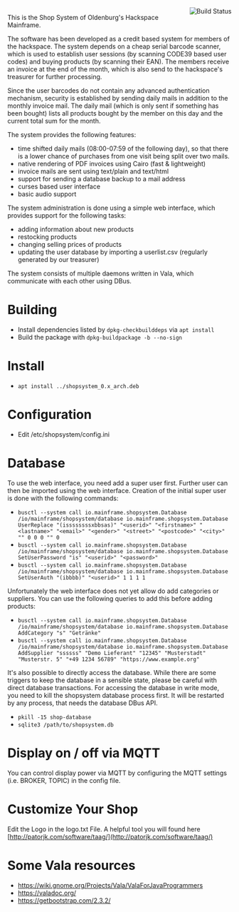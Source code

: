 <a href="https://travis-ci.org/ktt-ol/serial-barcode-scanner">
	<img align="right" alt="Build Status" src="https://travis-ci.org/ktt-ol/serial-barcode-scanner.svg?branch=master" />
</a>

This is the Shop System of Oldenburg's Hackspace Mainframe.

The software has been developed as a credit based system for members of the
hackspace. The system depends on a cheap serial barcode scanner, which is used
to establish user sessions (by scanning CODE39 based user codes) and buying
products (by scanning their EAN). The members receive an invoice at the end of
the month, which is also send to the hackspace's treasurer for further processing.

Since the user barcodes do not contain any advanced authentication mechanism,
security is established by sending daily mails in addition to the monthly
invoice mail. The daily mail (which is only sent if something has been bought)
lists all products bought by the member on this day and the current total sum
for the month.

The system provides the following features:
 * time shifted daily mails (08:00-07:59 of the following day), so that there
   is a lower chance of purchases from one visit being split over two mails.
 * native rendering of PDF invoices using Cairo (fast & lightweight)
 * invoice mails are sent using text/plain and text/html
 * support for sending a database backup to a mail address
 * curses based user interface
 * basic audio support

The system administration is done using a simple web interface, which provides
support for the following tasks:
 * adding information about new products
 * restocking products
 * changing selling prices of products
 * updating the user database by importing a userlist.csv
   (regularly generated by our treasurer)

The system consists of multiple daemons written in Vala, which communicate
with each other using DBus.

# Building

 * Install dependencies listed by `dpkg-checkbuilddeps` via `apt install`
 * Build the package with `dpkg-buildpackage -b --no-sign`

# Install

 * `apt install ../shopsystem_0.x_arch.deb`

# Configuration

 * Edit /etc/shopsystem/config.ini

# Database

To use the web interface, you need add a super user first. Further
user can then be imported using the web interface. Creation of the
initial super user is done with the following commands:

 * `busctl --system call io.mainframe.shopsystem.Database /io/mainframe/shopsystem/database io.mainframe.shopsystem.Database UserReplace "(issssssssxbbsas)" "<userid>" "<firstname>" "<lastname>" "<email>" "<gender>" "<street>" "<postcode>" "<city>" "" 0 0 0 "" 0`
 * `busctl --system call io.mainframe.shopsystem.Database /io/mainframe/shopsystem/database io.mainframe.shopsystem.Database SetUserPassword "is" "<userid>" "<password>"`
 * `busctl --system call io.mainframe.shopsystem.Database /io/mainframe/shopsystem/database io.mainframe.shopsystem.Database SetUserAuth "(ibbbb)" "<userid>" 1 1 1 1`

Unfortunately the web interface does not yet allow do add categories
or suppliers. You can use the following queries to add this before
adding products:

 * `busctl --system call io.mainframe.shopsystem.Database /io/mainframe/shopsystem/database io.mainframe.shopsystem.Database AddCategory "s" "Getränke"`
 * `busctl --system call io.mainframe.shopsystem.Database /io/mainframe/shopsystem/database io.mainframe.shopsystem.Database AddSupplier "ssssss" "Demo Lieferant" "12345" "Musterstadt" "Musterstr. 5" "+49 1234 56789" "https://www.example.org"`

It's also possible to directly access the database. While there are
some triggers to keep the database in a sensible state, please be
careful with direct database transactions. For accessing the database
in write mode, you need to kill the shopsystem database process first.
It will be restarted by any process, that needs the database DBus API.

 * `pkill -15 shop-database`
 * `sqlite3 /path/to/shopsystem.db`

# Display on / off via MQTT

You can control display power via MQTT by configuring the MQTT settings (i.e. BROKER, TOPIC) in the config file.

# Customize Your Shop

Edit the Logo in the logo.txt File.
A helpful tool you will found here [http://patorjk.com/software/taag/](http://patorjk.com/software/taag/)

# Some Vala resources

* https://wiki.gnome.org/Projects/Vala/ValaForJavaProgrammers
* https://valadoc.org/
* https://getbootstrap.com/2.3.2/
